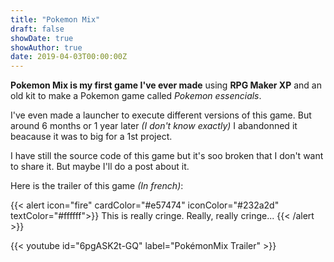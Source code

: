 ```yaml
---
title: "Pokemon Mix"
draft: false
showDate: true
showAuthor: true
date: 2019-04-03T00:00:00Z
---
```


**Pokemon Mix is my first game I've ever made** using **RPG Maker XP** and an old kit to make a Pokemon game called *Pokemon essencials*.

I've even made a launcher to execute different versions of this game. But around 6 months or 1 year later *(I don't know exactly)* I abandonned it beacause it was to big for a 1st project.

I have still the source code of this game but it's soo broken that I don't want to share it. But maybe I'll do a post about it.

Here is the trailer of this game *(In french)*:

{{< alert icon="fire" cardColor="#e57474" iconColor="#232a2d" textColor="#ffffff">}}
This is really cringe. Really, really cringe...
{{< /alert >}}

{{< youtube id="6pgASK2t-GQ" label="PokémonMix Trailer" >}}

